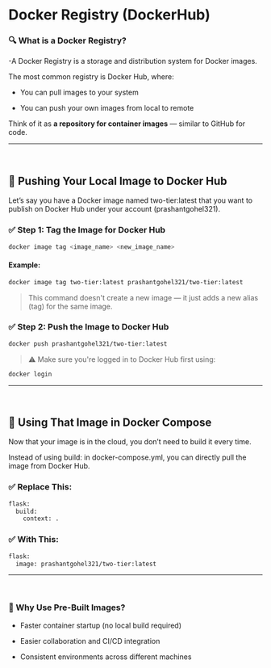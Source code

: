 # Docker Registry (DockerHub)

### 🔍 What is a Docker Registry?
-A Docker Registry is a storage and distribution system for Docker images.

The most common registry is Docker Hub, where:
- You can pull images to your system

- You can push your own images from local to remote

Think of it as **a repository for container images** — similar to GitHub for code.

---

<br>

## 🚀 Pushing Your Local Image to Docker Hub
Let’s say you have a Docker image named two-tier:latest that you want to publish on Docker Hub under your account (prashantgohel321).

### ✅ Step 1: Tag the Image for Docker Hub
```bash
docker image tag <image_name> <new_image_name>
```

#### Example:
```bash
docker image tag two-tier:latest prashantgohel321/two-tier:latest
```

> This command doesn't create a new image — it just adds a new alias (tag) for the same image.


### ✅ Step 2: Push the Image to Docker Hub

```bash
docker push prashantgohel321/two-tier:latest
```

> ⚠️ Make sure you're logged in to Docker Hub first using:
```bash
docker login
```

---

<br>

## 🔄 Using That Image in Docker Compose
Now that your image is in the cloud, you don’t need to build it every time.

Instead of using build: in docker-compose.yml, you can directly pull the image from Docker Hub.

### ✅ Replace This:
```bash
flask:
  build:
    context: .
```

### ✅ With This:
```bash
flask:
  image: prashantgohel321/two-tier:latest
```


---

<br>

### 🎯 Why Use Pre-Built Images?
- Faster container startup (no local build required)

- Easier collaboration and CI/CD integration

- Consistent environments across different machines